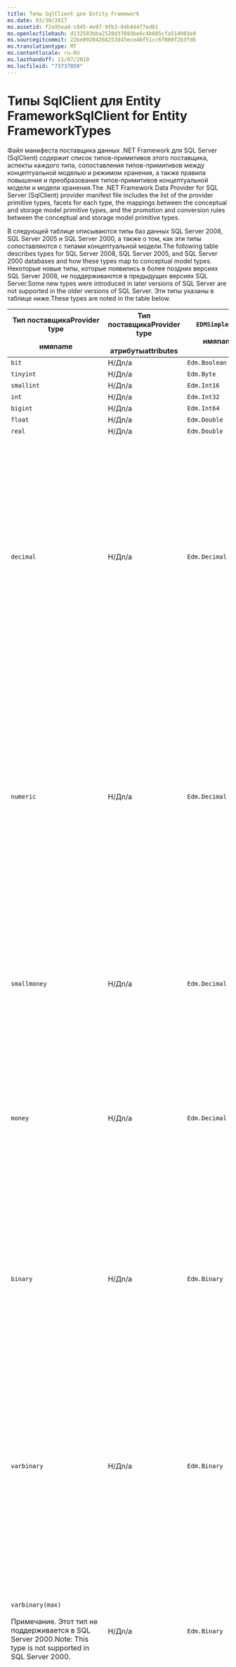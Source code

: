 ```yaml
---
title: Типы SqlClient для Entity Framework
ms.date: 03/30/2017
ms.assetid: f2a95ead-c845-4e97-9fb3-04b444f7ed81
ms.openlocfilehash: d132583bba2520d37693be6c4b085cfa514003e0
ms.sourcegitcommit: 22be09204266253d45ece46f51cc6f080f2b3fd6
ms.translationtype: MT
ms.contentlocale: ru-RU
ms.lasthandoff: 11/07/2019
ms.locfileid: "73737850"
---
```

# <a name="sqlclient-for-entity-frameworktypes"></a><span data-ttu-id="6b870-102">Типы SqlClient для Entity Framework</span><span class="sxs-lookup"><span data-stu-id="6b870-102">SqlClient for Entity FrameworkTypes</span></span>
<span data-ttu-id="6b870-103">Файл манифеста поставщика данных .NET Framework для SQL Server (SqlClient) содержит список типов-примитивов этого поставщика, аспекты каждого типа, сопоставления типов-примитивов между концептуальной моделью и режимом хранения, а также правила повышения и преобразования типов-примитивов концептуальной модели и модели хранения.</span><span class="sxs-lookup"><span data-stu-id="6b870-103">The .NET Framework Data Provider for SQL Server (SqlClient) provider manifest file includes the list of the provider primitive types, facets for each type, the mappings between the conceptual and storage model primitive types, and the promotion and conversion rules between the conceptual and storage model primitive types.</span></span>  
  
 <span data-ttu-id="6b870-104">В следующей таблице описываются типы баз данных SQL Server 2008, SQL Server 2005 и SQL Server 2000, а также о том, как эти типы сопоставляются с типами концептуальной модели.</span><span class="sxs-lookup"><span data-stu-id="6b870-104">The following table describes types for SQL Server 2008, SQL Server 2005, and SQL Server 2000 databases and how these types map to conceptual model types.</span></span> <span data-ttu-id="6b870-105">Некоторые новые типы, которые появились в более поздних версиях SQL Server 2008, не поддерживаются в предыдущих версиях SQL Server.</span><span class="sxs-lookup"><span data-stu-id="6b870-105">Some new types were introduced in later versions of SQL Server are not supported in the older versions of SQL Server.</span></span> <span data-ttu-id="6b870-106">Эти типы указаны в таблице ниже.</span><span class="sxs-lookup"><span data-stu-id="6b870-106">These types are noted in the table below.</span></span>  
  
|<span data-ttu-id="6b870-107">Тип поставщика</span><span class="sxs-lookup"><span data-stu-id="6b870-107">Provider type</span></span><br /><br /> <span data-ttu-id="6b870-108">имя</span><span class="sxs-lookup"><span data-stu-id="6b870-108">name</span></span>|<span data-ttu-id="6b870-109">Тип поставщика</span><span class="sxs-lookup"><span data-stu-id="6b870-109">Provider type</span></span><br /><br /> <span data-ttu-id="6b870-110">атрибуты</span><span class="sxs-lookup"><span data-stu-id="6b870-110">attributes</span></span>|`EDMSimpleType`<br /><br /> <span data-ttu-id="6b870-111">имя</span><span class="sxs-lookup"><span data-stu-id="6b870-111">name</span></span>|<span data-ttu-id="6b870-112">Области</span><span class="sxs-lookup"><span data-stu-id="6b870-112">Facets</span></span>|  
|----------------------------|----------------------------------|------------------------------|------------|  
|`bit`|<span data-ttu-id="6b870-113">Н/Д</span><span class="sxs-lookup"><span data-stu-id="6b870-113">n/a</span></span>|`Edm.Boolean`|<span data-ttu-id="6b870-114">Н/Д</span><span class="sxs-lookup"><span data-stu-id="6b870-114">n/a</span></span>|  
|`tinyint`|<span data-ttu-id="6b870-115">Н/Д</span><span class="sxs-lookup"><span data-stu-id="6b870-115">n/a</span></span>|`Edm.Byte`|<span data-ttu-id="6b870-116">Н/Д</span><span class="sxs-lookup"><span data-stu-id="6b870-116">n/a</span></span>|  
|`smallint`|<span data-ttu-id="6b870-117">Н/Д</span><span class="sxs-lookup"><span data-stu-id="6b870-117">n/a</span></span>|`Edm.Int16`|<span data-ttu-id="6b870-118">Н/Д</span><span class="sxs-lookup"><span data-stu-id="6b870-118">n/a</span></span>|  
|`int`|<span data-ttu-id="6b870-119">Н/Д</span><span class="sxs-lookup"><span data-stu-id="6b870-119">n/a</span></span>|`Edm.Int32`|<span data-ttu-id="6b870-120">Н/Д</span><span class="sxs-lookup"><span data-stu-id="6b870-120">n/a</span></span>|  
|`bigint`|<span data-ttu-id="6b870-121">Н/Д</span><span class="sxs-lookup"><span data-stu-id="6b870-121">n/a</span></span>|`Edm.Int64`|<span data-ttu-id="6b870-122">Н/Д</span><span class="sxs-lookup"><span data-stu-id="6b870-122">n/a</span></span>|  
|`float`|<span data-ttu-id="6b870-123">Н/Д</span><span class="sxs-lookup"><span data-stu-id="6b870-123">n/a</span></span>|`Edm.Double`|<span data-ttu-id="6b870-124">Н/Д</span><span class="sxs-lookup"><span data-stu-id="6b870-124">n/a</span></span>|  
|`real`|<span data-ttu-id="6b870-125">Н/Д</span><span class="sxs-lookup"><span data-stu-id="6b870-125">n/a</span></span>|`Edm.Double`|<span data-ttu-id="6b870-126">Н/Д</span><span class="sxs-lookup"><span data-stu-id="6b870-126">n/a</span></span>|  
|`decimal`|<span data-ttu-id="6b870-127">Н/Д</span><span class="sxs-lookup"><span data-stu-id="6b870-127">n/a</span></span>|`Edm.Decimal`|<span data-ttu-id="6b870-128">Обеспечивают</span><span class="sxs-lookup"><span data-stu-id="6b870-128">Precision:</span></span><br /><br /> <span data-ttu-id="6b870-129">— Минимум: 1</span><span class="sxs-lookup"><span data-stu-id="6b870-129">- Minimum: 1</span></span><br /><br /> <span data-ttu-id="6b870-130">— Максимум: 38</span><span class="sxs-lookup"><span data-stu-id="6b870-130">- Maximum: 38</span></span><br /><br /> <span data-ttu-id="6b870-131">-По умолчанию: 18</span><span class="sxs-lookup"><span data-stu-id="6b870-131">- Default: 18</span></span><br /><br /> <span data-ttu-id="6b870-132">-Constant: false</span><span class="sxs-lookup"><span data-stu-id="6b870-132">- Constant: False</span></span><br /><br /> <span data-ttu-id="6b870-133">Измените</span><span class="sxs-lookup"><span data-stu-id="6b870-133">Scale:</span></span><br /><br /> <span data-ttu-id="6b870-134">— Минимум: 0</span><span class="sxs-lookup"><span data-stu-id="6b870-134">- Minimum: 0</span></span><br /><br /> <span data-ttu-id="6b870-135">— Максимум: 38</span><span class="sxs-lookup"><span data-stu-id="6b870-135">- Maximum: 38</span></span><br /><br /> <span data-ttu-id="6b870-136">-По умолчанию: 0</span><span class="sxs-lookup"><span data-stu-id="6b870-136">- Default: 0</span></span><br /><br /> <span data-ttu-id="6b870-137">-Constant: false</span><span class="sxs-lookup"><span data-stu-id="6b870-137">- Constant: False</span></span>|  
|`numeric`|<span data-ttu-id="6b870-138">Н/Д</span><span class="sxs-lookup"><span data-stu-id="6b870-138">n/a</span></span>|`Edm.Decimal`|<span data-ttu-id="6b870-139">Обеспечивают</span><span class="sxs-lookup"><span data-stu-id="6b870-139">Precision:</span></span><br /><br /> <span data-ttu-id="6b870-140">— Минимум: 1</span><span class="sxs-lookup"><span data-stu-id="6b870-140">- Minimum: 1</span></span><br /><br /> <span data-ttu-id="6b870-141">— Максимум: 38</span><span class="sxs-lookup"><span data-stu-id="6b870-141">- Maximum: 38</span></span><br /><br /> <span data-ttu-id="6b870-142">-По умолчанию: 18</span><span class="sxs-lookup"><span data-stu-id="6b870-142">- Default: 18</span></span><br /><br /> <span data-ttu-id="6b870-143">-Constant: false</span><span class="sxs-lookup"><span data-stu-id="6b870-143">- Constant: False</span></span><br /><br /> <span data-ttu-id="6b870-144">Измените</span><span class="sxs-lookup"><span data-stu-id="6b870-144">Scale:</span></span><br /><br /> <span data-ttu-id="6b870-145">— Минимум: 0</span><span class="sxs-lookup"><span data-stu-id="6b870-145">- Minimum: 0</span></span><br /><br /> <span data-ttu-id="6b870-146">— Максимум: 38</span><span class="sxs-lookup"><span data-stu-id="6b870-146">- Maximum: 38</span></span><br /><br /> <span data-ttu-id="6b870-147">-По умолчанию: 0</span><span class="sxs-lookup"><span data-stu-id="6b870-147">- Default: 0</span></span><br /><br /> <span data-ttu-id="6b870-148">-Constant: false</span><span class="sxs-lookup"><span data-stu-id="6b870-148">- Constant: False</span></span>|  
|`smallmoney`|<span data-ttu-id="6b870-149">Н/Д</span><span class="sxs-lookup"><span data-stu-id="6b870-149">n/a</span></span>|`Edm.Decimal`|<span data-ttu-id="6b870-150">Обеспечивают</span><span class="sxs-lookup"><span data-stu-id="6b870-150">Precision:</span></span><br /><br /> <span data-ttu-id="6b870-151">-По умолчанию: 10</span><span class="sxs-lookup"><span data-stu-id="6b870-151">- Default: 10</span></span><br /><br /> <span data-ttu-id="6b870-152">-Constant: true</span><span class="sxs-lookup"><span data-stu-id="6b870-152">- Constant: True</span></span><br /><br /> <span data-ttu-id="6b870-153">Измените</span><span class="sxs-lookup"><span data-stu-id="6b870-153">Scale:</span></span><br /><br /> <span data-ttu-id="6b870-154">-По умолчанию: 4</span><span class="sxs-lookup"><span data-stu-id="6b870-154">- Default: 4</span></span><br /><br /> <span data-ttu-id="6b870-155">-Constant: true</span><span class="sxs-lookup"><span data-stu-id="6b870-155">- Constant: True</span></span>|  
|`money`|<span data-ttu-id="6b870-156">Н/Д</span><span class="sxs-lookup"><span data-stu-id="6b870-156">n/a</span></span>|`Edm.Decimal`|<span data-ttu-id="6b870-157">Обеспечивают</span><span class="sxs-lookup"><span data-stu-id="6b870-157">Precision:</span></span><br /><br /> <span data-ttu-id="6b870-158">-По умолчанию: 19</span><span class="sxs-lookup"><span data-stu-id="6b870-158">- Default: 19</span></span><br /><br /> <span data-ttu-id="6b870-159">-Constant: true</span><span class="sxs-lookup"><span data-stu-id="6b870-159">- Constant: True</span></span><br /><br /> <span data-ttu-id="6b870-160">Измените</span><span class="sxs-lookup"><span data-stu-id="6b870-160">Scale:</span></span><br /><br /> <span data-ttu-id="6b870-161">-По умолчанию: 4</span><span class="sxs-lookup"><span data-stu-id="6b870-161">- Default: 4</span></span><br /><br /> <span data-ttu-id="6b870-162">-Constant: true</span><span class="sxs-lookup"><span data-stu-id="6b870-162">- Constant: True</span></span>|  
|`binary`|<span data-ttu-id="6b870-163">Н/Д</span><span class="sxs-lookup"><span data-stu-id="6b870-163">n/a</span></span>|`Edm.Binary`|<span data-ttu-id="6b870-164">MaxLength</span><span class="sxs-lookup"><span data-stu-id="6b870-164">MaxLength:</span></span><br /><br /> <span data-ttu-id="6b870-165">— Минимум: 1</span><span class="sxs-lookup"><span data-stu-id="6b870-165">- Minimum: 1</span></span><br /><br /> <span data-ttu-id="6b870-166">— Максимум: 8000</span><span class="sxs-lookup"><span data-stu-id="6b870-166">- Maximum: 8000</span></span><br /><br /> <span data-ttu-id="6b870-167">-По умолчанию: 8000</span><span class="sxs-lookup"><span data-stu-id="6b870-167">- Default: 8000</span></span><br /><br /> <span data-ttu-id="6b870-168">-Constant: false</span><span class="sxs-lookup"><span data-stu-id="6b870-168">- Constant: False</span></span><br /><br /> <span data-ttu-id="6b870-169">FixedLength</span><span class="sxs-lookup"><span data-stu-id="6b870-169">FixedLength:</span></span><br /><br /> <span data-ttu-id="6b870-170">-По умолчанию: true</span><span class="sxs-lookup"><span data-stu-id="6b870-170">- Default: True</span></span><br /><br /> <span data-ttu-id="6b870-171">-Constant: true</span><span class="sxs-lookup"><span data-stu-id="6b870-171">- Constant: True</span></span>|  
|`varbinary`|<span data-ttu-id="6b870-172">Н/Д</span><span class="sxs-lookup"><span data-stu-id="6b870-172">n/a</span></span>|`Edm.Binary`|<span data-ttu-id="6b870-173">MaxLength</span><span class="sxs-lookup"><span data-stu-id="6b870-173">MaxLength:</span></span><br /><br /> <span data-ttu-id="6b870-174">— Минимум: 1</span><span class="sxs-lookup"><span data-stu-id="6b870-174">- Minimum: 1</span></span><br /><br /> <span data-ttu-id="6b870-175">— Максимум: 8000</span><span class="sxs-lookup"><span data-stu-id="6b870-175">- Maximum: 8000</span></span><br /><br /> <span data-ttu-id="6b870-176">-По умолчанию: 8000</span><span class="sxs-lookup"><span data-stu-id="6b870-176">- Default: 8000</span></span><br /><br /> <span data-ttu-id="6b870-177">-Constant: false</span><span class="sxs-lookup"><span data-stu-id="6b870-177">- Constant: False</span></span><br /><br /> <span data-ttu-id="6b870-178">FixedLength</span><span class="sxs-lookup"><span data-stu-id="6b870-178">FixedLength:</span></span><br /><br /> <span data-ttu-id="6b870-179">-По умолчанию: false</span><span class="sxs-lookup"><span data-stu-id="6b870-179">- Default: False</span></span><br /><br /> <span data-ttu-id="6b870-180">-Constant: true</span><span class="sxs-lookup"><span data-stu-id="6b870-180">- Constant: True</span></span>|  
|`varbinary(max)`<br /><br /> <span data-ttu-id="6b870-181">Примечание. Этот тип не поддерживается в SQL Server 2000.</span><span class="sxs-lookup"><span data-stu-id="6b870-181">Note: This type is not supported in SQL Server 2000.</span></span>|<span data-ttu-id="6b870-182">Н/Д</span><span class="sxs-lookup"><span data-stu-id="6b870-182">n/a</span></span>|`Edm.Binary`|<span data-ttu-id="6b870-183">MaxLength</span><span class="sxs-lookup"><span data-stu-id="6b870-183">MaxLength:</span></span><br /><br /> <span data-ttu-id="6b870-184">-По умолчанию: 214748364780</span><span class="sxs-lookup"><span data-stu-id="6b870-184">- Default: 214748364780</span></span><br /><br /> <span data-ttu-id="6b870-185">-Constant: true</span><span class="sxs-lookup"><span data-stu-id="6b870-185">- Constant: True</span></span><br /><br /> <span data-ttu-id="6b870-186">FixedLength</span><span class="sxs-lookup"><span data-stu-id="6b870-186">FixedLength:</span></span><br /><br /> <span data-ttu-id="6b870-187">-По умолчанию: false</span><span class="sxs-lookup"><span data-stu-id="6b870-187">- Default: False</span></span><br /><br /> <span data-ttu-id="6b870-188">-Constant: true</span><span class="sxs-lookup"><span data-stu-id="6b870-188">- Constant: True</span></span>|  
|`image`|<span data-ttu-id="6b870-189">Н/Д</span><span class="sxs-lookup"><span data-stu-id="6b870-189">n/a</span></span>|`Edm.Binary`|<span data-ttu-id="6b870-190">MaxLength</span><span class="sxs-lookup"><span data-stu-id="6b870-190">MaxLength:</span></span><br /><br /> <span data-ttu-id="6b870-191">-По умолчанию: 2147483647</span><span class="sxs-lookup"><span data-stu-id="6b870-191">- Default: 2147483647</span></span><br /><br /> <span data-ttu-id="6b870-192">-Constant: true</span><span class="sxs-lookup"><span data-stu-id="6b870-192">- Constant: True</span></span><br /><br /> <span data-ttu-id="6b870-193">FixedLength</span><span class="sxs-lookup"><span data-stu-id="6b870-193">FixedLength:</span></span><br /><br /> <span data-ttu-id="6b870-194">-По умолчанию: false</span><span class="sxs-lookup"><span data-stu-id="6b870-194">- Default: False</span></span><br /><br /> <span data-ttu-id="6b870-195">-Constant: true</span><span class="sxs-lookup"><span data-stu-id="6b870-195">- Constant: True</span></span>|  
|`timestamp`|<span data-ttu-id="6b870-196">Н/Д</span><span class="sxs-lookup"><span data-stu-id="6b870-196">n/a</span></span>|`Edm.Binary`|<span data-ttu-id="6b870-197">MaxLength</span><span class="sxs-lookup"><span data-stu-id="6b870-197">MaxLength:</span></span><br /><br /> <span data-ttu-id="6b870-198">-По умолчанию: 8</span><span class="sxs-lookup"><span data-stu-id="6b870-198">- Default: 8</span></span><br /><br /> <span data-ttu-id="6b870-199">-Constant: true</span><span class="sxs-lookup"><span data-stu-id="6b870-199">- Constant: True</span></span><br /><br /> <span data-ttu-id="6b870-200">FixedLength</span><span class="sxs-lookup"><span data-stu-id="6b870-200">FixedLength:</span></span><br /><br /> <span data-ttu-id="6b870-201">-По умолчанию: true</span><span class="sxs-lookup"><span data-stu-id="6b870-201">- Default: True</span></span><br /><br /> <span data-ttu-id="6b870-202">-Constant: true</span><span class="sxs-lookup"><span data-stu-id="6b870-202">- Constant: True</span></span>|  
|`rowversion`|<span data-ttu-id="6b870-203">Н/Д</span><span class="sxs-lookup"><span data-stu-id="6b870-203">n/a</span></span>|`Edm.Binary`|<span data-ttu-id="6b870-204">MaxLength</span><span class="sxs-lookup"><span data-stu-id="6b870-204">MaxLength:</span></span><br /><br /> <span data-ttu-id="6b870-205">-По умолчанию: 8</span><span class="sxs-lookup"><span data-stu-id="6b870-205">- Default: 8</span></span><br /><br /> <span data-ttu-id="6b870-206">-Constant: true</span><span class="sxs-lookup"><span data-stu-id="6b870-206">- Constant: True</span></span><br /><br /> <span data-ttu-id="6b870-207">FixedLength</span><span class="sxs-lookup"><span data-stu-id="6b870-207">FixedLength:</span></span><br /><br /> <span data-ttu-id="6b870-208">-По умолчанию: true</span><span class="sxs-lookup"><span data-stu-id="6b870-208">- Default: True</span></span><br /><br /> <span data-ttu-id="6b870-209">-Constant: true</span><span class="sxs-lookup"><span data-stu-id="6b870-209">- Constant: True</span></span>|  
|`smalldatetime`|<span data-ttu-id="6b870-210">Н/Д</span><span class="sxs-lookup"><span data-stu-id="6b870-210">n/a</span></span>|`Edm.DateTime`|<span data-ttu-id="6b870-211">Обеспечивают</span><span class="sxs-lookup"><span data-stu-id="6b870-211">Precision:</span></span><br /><br /> <span data-ttu-id="6b870-212">-По умолчанию: 0</span><span class="sxs-lookup"><span data-stu-id="6b870-212">- Default: 0</span></span><br /><br /> <span data-ttu-id="6b870-213">-Constant: true</span><span class="sxs-lookup"><span data-stu-id="6b870-213">- Constant: True</span></span>|  
|`datetime`|<span data-ttu-id="6b870-214">Н/Д</span><span class="sxs-lookup"><span data-stu-id="6b870-214">n/a</span></span>|`Edm.DateTime`|<span data-ttu-id="6b870-215">Обеспечивают</span><span class="sxs-lookup"><span data-stu-id="6b870-215">Precision:</span></span><br /><br /> <span data-ttu-id="6b870-216">-По умолчанию: 3</span><span class="sxs-lookup"><span data-stu-id="6b870-216">- Default: 3</span></span><br /><br /> <span data-ttu-id="6b870-217">-Constant: true</span><span class="sxs-lookup"><span data-stu-id="6b870-217">- Constant: True</span></span>|  
|`date`<br /><br /> <span data-ttu-id="6b870-218">Примечание. Этот тип не поддерживается в SQL Server 2005 и SQL Server 2000.</span><span class="sxs-lookup"><span data-stu-id="6b870-218">Note: This type is not supported in SQL Server 2005 and SQL Server 2000.</span></span>|<span data-ttu-id="6b870-219">Н/Д</span><span class="sxs-lookup"><span data-stu-id="6b870-219">n/a</span></span>|`Edm.DateTime`|<span data-ttu-id="6b870-220">Обеспечивают</span><span class="sxs-lookup"><span data-stu-id="6b870-220">Precision:</span></span><br /><br /> <span data-ttu-id="6b870-221">-По умолчанию: 0</span><span class="sxs-lookup"><span data-stu-id="6b870-221">- Default: 0</span></span><br /><br /> <span data-ttu-id="6b870-222">-Constant: false</span><span class="sxs-lookup"><span data-stu-id="6b870-222">- Constant: False</span></span>|  
|`time`<br /><br /> <span data-ttu-id="6b870-223">Примечание. Этот тип не поддерживается в SQL Server 2005 и SQL Server 2000.</span><span class="sxs-lookup"><span data-stu-id="6b870-223">Note: This type is not supported in SQL Server 2005 and SQL Server 2000.</span></span>|<span data-ttu-id="6b870-224">Н/Д</span><span class="sxs-lookup"><span data-stu-id="6b870-224">n/a</span></span>|`Edm.Time`|<span data-ttu-id="6b870-225">Обеспечивают</span><span class="sxs-lookup"><span data-stu-id="6b870-225">Precision:</span></span><br /><br /> <span data-ttu-id="6b870-226">-По умолчанию: 7</span><span class="sxs-lookup"><span data-stu-id="6b870-226">- Default: 7</span></span><br /><br /> <span data-ttu-id="6b870-227">-Constant: false</span><span class="sxs-lookup"><span data-stu-id="6b870-227">- Constant: False</span></span>|  
|`datetime2`<br /><br /> <span data-ttu-id="6b870-228">Примечание. Этот тип не поддерживается в SQL Server 2005 и SQL Server 2000.</span><span class="sxs-lookup"><span data-stu-id="6b870-228">Note: This type is not supported in SQL Server 2005 and SQL Server 2000.</span></span>|<span data-ttu-id="6b870-229">Н/Д</span><span class="sxs-lookup"><span data-stu-id="6b870-229">n/a</span></span>|`Edm.DateTime`|<span data-ttu-id="6b870-230">Обеспечивают</span><span class="sxs-lookup"><span data-stu-id="6b870-230">Precision:</span></span><br /><br /> <span data-ttu-id="6b870-231">-По умолчанию: 7</span><span class="sxs-lookup"><span data-stu-id="6b870-231">- Default: 7</span></span><br /><br /> <span data-ttu-id="6b870-232">-Constant: false</span><span class="sxs-lookup"><span data-stu-id="6b870-232">- Constant: False</span></span>|  
|`datetimeoffset`<br /><br /> <span data-ttu-id="6b870-233">Примечание. Этот тип не поддерживается в SQL Server 2005 и SQL Server 2000.</span><span class="sxs-lookup"><span data-stu-id="6b870-233">Note: This type is not supported in SQL Server 2005 and SQL Server 2000.</span></span>|<span data-ttu-id="6b870-234">Н/Д</span><span class="sxs-lookup"><span data-stu-id="6b870-234">n/a</span></span>|`Edm.DateTimeOffset`|<span data-ttu-id="6b870-235">Обеспечивают</span><span class="sxs-lookup"><span data-stu-id="6b870-235">Precision:</span></span><br /><br /> <span data-ttu-id="6b870-236">-По умолчанию: 7</span><span class="sxs-lookup"><span data-stu-id="6b870-236">- Default: 7</span></span><br /><br /> <span data-ttu-id="6b870-237">-Constant: false</span><span class="sxs-lookup"><span data-stu-id="6b870-237">- Constant: False</span></span>|  
|`nvarchar`<br /><br /> <span data-ttu-id="6b870-238">Примечание. Этот тип не поддерживается в SQL Server 2000.</span><span class="sxs-lookup"><span data-stu-id="6b870-238">Note: This type is not supported in SQL Server 2000.</span></span>|<span data-ttu-id="6b870-239">Н/Д</span><span class="sxs-lookup"><span data-stu-id="6b870-239">n/a</span></span>|`Edm.String`|<span data-ttu-id="6b870-240">MaxLength</span><span class="sxs-lookup"><span data-stu-id="6b870-240">MaxLength:</span></span><br /><br /> <span data-ttu-id="6b870-241">— Минимум: 1</span><span class="sxs-lookup"><span data-stu-id="6b870-241">- Minimum: 1</span></span><br /><br /> <span data-ttu-id="6b870-242">— Максимум: 4000</span><span class="sxs-lookup"><span data-stu-id="6b870-242">- Maximum: 4000</span></span><br /><br /> <span data-ttu-id="6b870-243">-По умолчанию: 4000</span><span class="sxs-lookup"><span data-stu-id="6b870-243">- Default: 4000</span></span><br /><br /> <span data-ttu-id="6b870-244">-Constant: false</span><span class="sxs-lookup"><span data-stu-id="6b870-244">- Constant: False</span></span><br /><br /> <span data-ttu-id="6b870-245">Юникод:</span><span class="sxs-lookup"><span data-stu-id="6b870-245">Unicode:</span></span><br /><br /> <span data-ttu-id="6b870-246">-По умолчанию: true</span><span class="sxs-lookup"><span data-stu-id="6b870-246">- Default: True</span></span><br /><br /> <span data-ttu-id="6b870-247">-Constant: true</span><span class="sxs-lookup"><span data-stu-id="6b870-247">- Constant: True</span></span><br /><br /> <span data-ttu-id="6b870-248">FixedLength</span><span class="sxs-lookup"><span data-stu-id="6b870-248">FixedLength:</span></span><br /><br /> <span data-ttu-id="6b870-249">-По умолчанию: false</span><span class="sxs-lookup"><span data-stu-id="6b870-249">- Default: False</span></span><br /><br /> <span data-ttu-id="6b870-250">-Constant: true</span><span class="sxs-lookup"><span data-stu-id="6b870-250">- Constant: True</span></span>|  
|`varchar`<br /><br /> <span data-ttu-id="6b870-251">Примечание. Этот тип не поддерживается в SQL Server 2000.</span><span class="sxs-lookup"><span data-stu-id="6b870-251">Note: This type is not supported in SQL Server 2000.</span></span>|<span data-ttu-id="6b870-252">Н/Д</span><span class="sxs-lookup"><span data-stu-id="6b870-252">n/a</span></span>|`Edm.String`|<span data-ttu-id="6b870-253">MaxLength</span><span class="sxs-lookup"><span data-stu-id="6b870-253">MaxLength:</span></span><br /><br /> <span data-ttu-id="6b870-254">— Минимум: 1</span><span class="sxs-lookup"><span data-stu-id="6b870-254">- Minimum: 1</span></span><br /><br /> <span data-ttu-id="6b870-255">— Максимум: 8000</span><span class="sxs-lookup"><span data-stu-id="6b870-255">- Maximum: 8000</span></span><br /><br /> <span data-ttu-id="6b870-256">-По умолчанию: 8000</span><span class="sxs-lookup"><span data-stu-id="6b870-256">- Default: 8000</span></span><br /><br /> <span data-ttu-id="6b870-257">-Constant: false</span><span class="sxs-lookup"><span data-stu-id="6b870-257">- Constant: False</span></span><br /><br /> <span data-ttu-id="6b870-258">Юникод:</span><span class="sxs-lookup"><span data-stu-id="6b870-258">Unicode:</span></span><br /><br /> <span data-ttu-id="6b870-259">-По умолчанию: false</span><span class="sxs-lookup"><span data-stu-id="6b870-259">- Default: False</span></span><br /><br /> <span data-ttu-id="6b870-260">-Constant: true</span><span class="sxs-lookup"><span data-stu-id="6b870-260">- Constant: True</span></span><br /><br /> <span data-ttu-id="6b870-261">FixedLength</span><span class="sxs-lookup"><span data-stu-id="6b870-261">FixedLength:</span></span><br /><br /> <span data-ttu-id="6b870-262">-По умолчанию: false</span><span class="sxs-lookup"><span data-stu-id="6b870-262">- Default: False</span></span><br /><br /> <span data-ttu-id="6b870-263">-Constant: true</span><span class="sxs-lookup"><span data-stu-id="6b870-263">- Constant: True</span></span>|  
|`char`|<span data-ttu-id="6b870-264">Н/Д</span><span class="sxs-lookup"><span data-stu-id="6b870-264">n/a</span></span>|`Edm.String`|<span data-ttu-id="6b870-265">MaxLength</span><span class="sxs-lookup"><span data-stu-id="6b870-265">MaxLength:</span></span><br /><br /> <span data-ttu-id="6b870-266">— Минимум: 1</span><span class="sxs-lookup"><span data-stu-id="6b870-266">- Minimum: 1</span></span><br /><br /> <span data-ttu-id="6b870-267">— Максимум: 8000</span><span class="sxs-lookup"><span data-stu-id="6b870-267">- Maximum: 8000</span></span><br /><br /> <span data-ttu-id="6b870-268">-По умолчанию: 8000</span><span class="sxs-lookup"><span data-stu-id="6b870-268">- Default: 8000</span></span><br /><br /> <span data-ttu-id="6b870-269">-Constant: false</span><span class="sxs-lookup"><span data-stu-id="6b870-269">- Constant: False</span></span><br /><br /> <span data-ttu-id="6b870-270">Юникод:</span><span class="sxs-lookup"><span data-stu-id="6b870-270">Unicode:</span></span><br /><br /> <span data-ttu-id="6b870-271">-По умолчанию: false</span><span class="sxs-lookup"><span data-stu-id="6b870-271">- Default: False</span></span><br /><br /> <span data-ttu-id="6b870-272">-Constant: true</span><span class="sxs-lookup"><span data-stu-id="6b870-272">- Constant: True</span></span><br /><br /> <span data-ttu-id="6b870-273">FixedLength</span><span class="sxs-lookup"><span data-stu-id="6b870-273">FixedLength:</span></span><br /><br /> <span data-ttu-id="6b870-274">-По умолчанию: true</span><span class="sxs-lookup"><span data-stu-id="6b870-274">- Default: True</span></span><br /><br /> <span data-ttu-id="6b870-275">-Constant: true</span><span class="sxs-lookup"><span data-stu-id="6b870-275">- Constant: True</span></span>|  
|`nchar`|<span data-ttu-id="6b870-276">Н/Д</span><span class="sxs-lookup"><span data-stu-id="6b870-276">n/a</span></span>|`Edm.String`|<span data-ttu-id="6b870-277">MaxLength</span><span class="sxs-lookup"><span data-stu-id="6b870-277">MaxLength:</span></span><br /><br /> <span data-ttu-id="6b870-278">— Минимум: 1</span><span class="sxs-lookup"><span data-stu-id="6b870-278">- Minimum: 1</span></span><br /><br /> <span data-ttu-id="6b870-279">— Максимум: 4000</span><span class="sxs-lookup"><span data-stu-id="6b870-279">- Maximum: 4000</span></span><br /><br /> <span data-ttu-id="6b870-280">-По умолчанию: 4000</span><span class="sxs-lookup"><span data-stu-id="6b870-280">- Default: 4000</span></span><br /><br /> <span data-ttu-id="6b870-281">-Constant: false</span><span class="sxs-lookup"><span data-stu-id="6b870-281">- Constant: False</span></span><br /><br /> <span data-ttu-id="6b870-282">Юникод:</span><span class="sxs-lookup"><span data-stu-id="6b870-282">Unicode:</span></span><br /><br /> <span data-ttu-id="6b870-283">-По умолчанию: true</span><span class="sxs-lookup"><span data-stu-id="6b870-283">- Default: True</span></span><br /><br /> <span data-ttu-id="6b870-284">-Constant: true</span><span class="sxs-lookup"><span data-stu-id="6b870-284">- Constant: True</span></span><br /><br /> <span data-ttu-id="6b870-285">FixedLength</span><span class="sxs-lookup"><span data-stu-id="6b870-285">FixedLength:</span></span><br /><br /> <span data-ttu-id="6b870-286">-По умолчанию: true</span><span class="sxs-lookup"><span data-stu-id="6b870-286">- Default: True</span></span><br /><br /> <span data-ttu-id="6b870-287">-Constant: true</span><span class="sxs-lookup"><span data-stu-id="6b870-287">- Constant: True</span></span>|  
|<span data-ttu-id="6b870-288">`varchar`(`max`)</span><span class="sxs-lookup"><span data-stu-id="6b870-288">`varchar`(`max`)</span></span>|<span data-ttu-id="6b870-289">Н/Д</span><span class="sxs-lookup"><span data-stu-id="6b870-289">n/a</span></span>|`Edm.String`|<span data-ttu-id="6b870-290">MaxLength</span><span class="sxs-lookup"><span data-stu-id="6b870-290">MaxLength:</span></span><br /><br /> <span data-ttu-id="6b870-291">-По умолчанию: 2147483647</span><span class="sxs-lookup"><span data-stu-id="6b870-291">- Default: 2147483647</span></span><br /><br /> <span data-ttu-id="6b870-292">-Constant: true</span><span class="sxs-lookup"><span data-stu-id="6b870-292">- Constant: True</span></span><br /><br /> <span data-ttu-id="6b870-293">Юникод:</span><span class="sxs-lookup"><span data-stu-id="6b870-293">Unicode:</span></span><br /><br /> <span data-ttu-id="6b870-294">-По умолчанию: false</span><span class="sxs-lookup"><span data-stu-id="6b870-294">- Default: False</span></span><br /><br /> <span data-ttu-id="6b870-295">-Constant: true</span><span class="sxs-lookup"><span data-stu-id="6b870-295">- Constant: True</span></span><br /><br /> <span data-ttu-id="6b870-296">FixedLength</span><span class="sxs-lookup"><span data-stu-id="6b870-296">FixedLength:</span></span><br /><br /> <span data-ttu-id="6b870-297">-По умолчанию: false</span><span class="sxs-lookup"><span data-stu-id="6b870-297">- Default: False</span></span><br /><br /> <span data-ttu-id="6b870-298">-Constant: true</span><span class="sxs-lookup"><span data-stu-id="6b870-298">- Constant: True</span></span>|  
|<span data-ttu-id="6b870-299">`nvarchar`(`max`)</span><span class="sxs-lookup"><span data-stu-id="6b870-299">`nvarchar`(`max`)</span></span>|<span data-ttu-id="6b870-300">Н/Д</span><span class="sxs-lookup"><span data-stu-id="6b870-300">n/a</span></span>|`Edm.String`|<span data-ttu-id="6b870-301">MaxLength</span><span class="sxs-lookup"><span data-stu-id="6b870-301">MaxLength:</span></span><br /><br /> <span data-ttu-id="6b870-302">-По умолчанию: 1073741823</span><span class="sxs-lookup"><span data-stu-id="6b870-302">- Default: 1073741823</span></span><br /><br /> <span data-ttu-id="6b870-303">-Constant: true</span><span class="sxs-lookup"><span data-stu-id="6b870-303">- Constant: True</span></span><br /><br /> <span data-ttu-id="6b870-304">Юникод:</span><span class="sxs-lookup"><span data-stu-id="6b870-304">Unicode:</span></span><br /><br /> <span data-ttu-id="6b870-305">-По умолчанию: true</span><span class="sxs-lookup"><span data-stu-id="6b870-305">- Default: True</span></span><br /><br /> <span data-ttu-id="6b870-306">-Constant: true</span><span class="sxs-lookup"><span data-stu-id="6b870-306">- Constant: True</span></span><br /><br /> <span data-ttu-id="6b870-307">FixedLength</span><span class="sxs-lookup"><span data-stu-id="6b870-307">FixedLength:</span></span><br /><br /> <span data-ttu-id="6b870-308">-По умолчанию: false</span><span class="sxs-lookup"><span data-stu-id="6b870-308">- Default: False</span></span><br /><br /> <span data-ttu-id="6b870-309">-Constant: true</span><span class="sxs-lookup"><span data-stu-id="6b870-309">- Constant: True</span></span>|  
|`ntext`|<span data-ttu-id="6b870-310">Равное сравнимое: false</span><span class="sxs-lookup"><span data-stu-id="6b870-310">Equal comparable: False</span></span><br /><br /> <span data-ttu-id="6b870-311">Сравниваемые порядок: false</span><span class="sxs-lookup"><span data-stu-id="6b870-311">Order comparable: False</span></span>|`Edm.String`|<span data-ttu-id="6b870-312">MaxLength</span><span class="sxs-lookup"><span data-stu-id="6b870-312">MaxLength:</span></span><br /><br /> <span data-ttu-id="6b870-313">-По умолчанию: 1073741823</span><span class="sxs-lookup"><span data-stu-id="6b870-313">- Default: 1073741823</span></span><br /><br /> <span data-ttu-id="6b870-314">-Constant: true</span><span class="sxs-lookup"><span data-stu-id="6b870-314">- Constant: True</span></span><br /><br /> <span data-ttu-id="6b870-315">Юникод:</span><span class="sxs-lookup"><span data-stu-id="6b870-315">Unicode:</span></span><br /><br /> <span data-ttu-id="6b870-316">-По умолчанию: false</span><span class="sxs-lookup"><span data-stu-id="6b870-316">- Default: False</span></span><br /><br /> <span data-ttu-id="6b870-317">-Constant: true</span><span class="sxs-lookup"><span data-stu-id="6b870-317">- Constant: True</span></span><br /><br /> <span data-ttu-id="6b870-318">FixedLength</span><span class="sxs-lookup"><span data-stu-id="6b870-318">FixedLength:</span></span><br /><br /> <span data-ttu-id="6b870-319">-По умолчанию: false</span><span class="sxs-lookup"><span data-stu-id="6b870-319">- Default: False</span></span><br /><br /> <span data-ttu-id="6b870-320">-Constant: true</span><span class="sxs-lookup"><span data-stu-id="6b870-320">- Constant: True</span></span>|  
|`text`|<span data-ttu-id="6b870-321">Равное сравнимое: false</span><span class="sxs-lookup"><span data-stu-id="6b870-321">Equal comparable: False</span></span><br /><br /> <span data-ttu-id="6b870-322">Сравниваемые порядок: false</span><span class="sxs-lookup"><span data-stu-id="6b870-322">Order comparable: False</span></span>|`Edm.String`|<span data-ttu-id="6b870-323">MaxLength</span><span class="sxs-lookup"><span data-stu-id="6b870-323">MaxLength:</span></span><br /><br /> <span data-ttu-id="6b870-324">-По умолчанию: 2147483647</span><span class="sxs-lookup"><span data-stu-id="6b870-324">- Default: 2147483647</span></span><br /><br /> <span data-ttu-id="6b870-325">-Constant: true</span><span class="sxs-lookup"><span data-stu-id="6b870-325">- Constant: True</span></span><br /><br /> <span data-ttu-id="6b870-326">Юникод:</span><span class="sxs-lookup"><span data-stu-id="6b870-326">Unicode:</span></span><br /><br /> <span data-ttu-id="6b870-327">-По умолчанию: false</span><span class="sxs-lookup"><span data-stu-id="6b870-327">- Default: False</span></span><br /><br /> <span data-ttu-id="6b870-328">-Constant: true</span><span class="sxs-lookup"><span data-stu-id="6b870-328">- Constant: True</span></span><br /><br /> <span data-ttu-id="6b870-329">FixedLength</span><span class="sxs-lookup"><span data-stu-id="6b870-329">FixedLength:</span></span><br /><br /> <span data-ttu-id="6b870-330">-По умолчанию: false</span><span class="sxs-lookup"><span data-stu-id="6b870-330">- Default: False</span></span><br /><br /> <span data-ttu-id="6b870-331">-Constant: true</span><span class="sxs-lookup"><span data-stu-id="6b870-331">- Constant: True</span></span>|  
|`Unique`<br /><br /> `identifier`|<span data-ttu-id="6b870-332">Равное сравнимое: true</span><span class="sxs-lookup"><span data-stu-id="6b870-332">Equal comparable: True</span></span><br /><br /> <span data-ttu-id="6b870-333">Сравниваемые порядок: true</span><span class="sxs-lookup"><span data-stu-id="6b870-333">Order comparable: True</span></span>|`Edm.Guid`|<span data-ttu-id="6b870-334">Н/Д</span><span class="sxs-lookup"><span data-stu-id="6b870-334">n/a</span></span>|  
|`xml`|<span data-ttu-id="6b870-335">Равное сравнимое: false</span><span class="sxs-lookup"><span data-stu-id="6b870-335">Equal comparable: False</span></span><br /><br /> <span data-ttu-id="6b870-336">Сравниваемые порядок: false</span><span class="sxs-lookup"><span data-stu-id="6b870-336">Order comparable: False</span></span>|`Edm.String`|<span data-ttu-id="6b870-337">MaxLength</span><span class="sxs-lookup"><span data-stu-id="6b870-337">MaxLength:</span></span><br /><br /> <span data-ttu-id="6b870-338">-По умолчанию: 1073741823</span><span class="sxs-lookup"><span data-stu-id="6b870-338">- Default: 1073741823</span></span><br /><br /> <span data-ttu-id="6b870-339">-Constant: true</span><span class="sxs-lookup"><span data-stu-id="6b870-339">- Constant: True</span></span><br /><br /> <span data-ttu-id="6b870-340">Юникод:</span><span class="sxs-lookup"><span data-stu-id="6b870-340">Unicode:</span></span><br /><br /> <span data-ttu-id="6b870-341">-По умолчанию: true</span><span class="sxs-lookup"><span data-stu-id="6b870-341">- Default: True</span></span><br /><br /> <span data-ttu-id="6b870-342">-Constant: true</span><span class="sxs-lookup"><span data-stu-id="6b870-342">- Constant: True</span></span><br /><br /> <span data-ttu-id="6b870-343">FixedLength</span><span class="sxs-lookup"><span data-stu-id="6b870-343">FixedLength:</span></span><br /><br /> <span data-ttu-id="6b870-344">-По умолчанию: false</span><span class="sxs-lookup"><span data-stu-id="6b870-344">- Default: False</span></span><br /><br /> <span data-ttu-id="6b870-345">-Constant: true</span><span class="sxs-lookup"><span data-stu-id="6b870-345">- Constant: True</span></span>|  
  
## <a name="see-also"></a><span data-ttu-id="6b870-346">См. также</span><span class="sxs-lookup"><span data-stu-id="6b870-346">See also</span></span>

- [<span data-ttu-id="6b870-347">Спецификации CSDL, SSDL и MSL</span><span class="sxs-lookup"><span data-stu-id="6b870-347">CSDL, SSDL, and MSL Specifications</span></span>](/ef/ef6/modeling/designer/advanced/edmx/csdl-spec)

